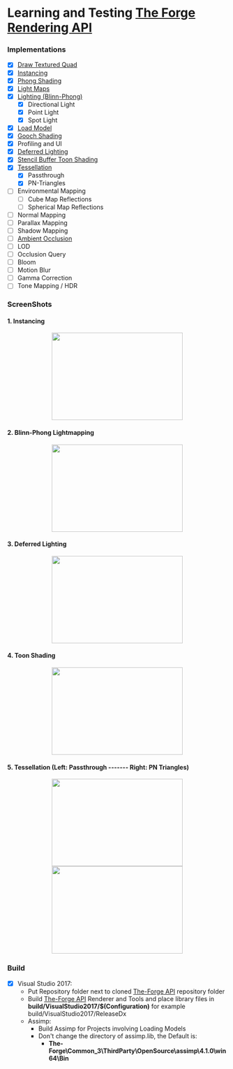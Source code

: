 # Learning and Testing [The Forge Rendering API](https://github.com/ConfettiFX/The-Forge)

### Implementations
  - [x] [Draw Textured Quad](https://github.com/Erfan-Ahmadi/the_forge_learn/tree/master/src/01_HelloQuad)
  - [x] [Instancing](https://github.com/Erfan-Ahmadi/the_forge_learn/tree/master/src/02_Instancing)
  - [x] [Phong Shading](https://github.com/Erfan-Ahmadi/the_forge_learn/tree/master/src/03_PhongShading)
  - [x] [Light Maps](https://github.com/Erfan-Ahmadi/the_forge_learn/tree/master/src/04_LightMapping)
  - [x] [Lighting (Blinn-Phong)](https://github.com/Erfan-Ahmadi/the_forge_learn/tree/master/src/04_LightMapping)
    - [x] Directional Light
    - [x] Point Light
    - [x] Spot Light
  - [x] [Load Model](https://github.com/Erfan-Ahmadi/the_forge_learn/tree/master/src/05_LoadingModel)
  - [x] [Gooch Shading](https://github.com/Erfan-Ahmadi/the_forge_learn/tree/master/src/06_GoochShading)
  - [x] Profiling and UI
  - [x] [Deferred Lighting](https://github.com/Erfan-Ahmadi/the_forge_learn/tree/master/src/07_DefferedLighting)
  - [x] [Stencil Buffer Toon Shading](https://github.com/Erfan-Ahmadi/the_forge_learn/tree/master/src/08_ToonShading)
  - [x] [Tessellation](https://github.com/Erfan-Ahmadi/the_forge_learn/tree/master/src/09_Tessellation)
    - [x] Passthrough
    - [x] PN-Triangles
  - [ ] Environmental Mapping
    - [ ] Cube Map Reflections
    - [ ] Spherical Map Reflections
  - [ ] Normal Mapping
  - [ ] Parallax Mapping
  - [ ] Shadow Mapping
  - [ ] [Ambient Occlusion](https://github.com/Erfan-Ahmadi/AmbientOcclusion)
  - [ ] LOD
  - [ ] Occlusion Query
  - [ ] Bloom
  - [ ] Motion Blur
  - [ ] Gamma Correction
  - [ ] Tone Mapping / HDR
  
### ScreenShots

#### 1. Instancing
<p align="center">
  <img src="https://github.com/Erfan-Ahmadi/TheForgeExamples/raw/master/screenshots/instancing.gif" alt="" width="300" height="200" />
</p>

#### 2. Blinn-Phong Lightmapping
<p align="center">
  <img src="https://github.com/Erfan-Ahmadi/TheForgeExamples/raw/master/screenshots/lightmapping.gif" alt="" width="300" height="200" />
</p>

#### 3. Deferred Lighting
<p align="center">
  <img src="https://github.com/Erfan-Ahmadi/TheForgeExamples/raw/master/screenshots/deffered.gif" alt="" width="300" height="200" />
</p>

#### 4. Toon Shading
<p align="center">
  <img src="https://github.com/Erfan-Ahmadi/TheForgeExamples/raw/master/screenshots/toonshade.gif" alt="" width="300" height="200" />
</p>

#### 5. Tessellation (Left: Passthrough ------- Right: PN Triangles)
<p align="center">
  <img src="https://github.com/Erfan-Ahmadi/TheForgeExamples/raw/master/screenshots/tessellation_passthrough.gif" alt="" width="300" height="200" />
  <img src="https://github.com/Erfan-Ahmadi/TheForgeExamples/raw/master/screenshots/tessellation_pntriangles_suzanne.gif" alt="" width="300" height="200" />
</p>

### Build
  - [x] Visual Studio 2017:
    * Put Repository folder next to cloned [The-Forge API](https://github.com/ConfettiFX/The-Forge) repository folder
    * Build [The-Forge API](https://github.com/ConfettiFX/The-Forge) Renderer and Tools and place library files in **build/VisualStudio2017/$(Configuration)** for example build/VisualStudio2017/ReleaseDx
    * Assimp: 
      - Build Assimp for Projects involving Loading Models
      - Don't change the directory of assimp.lib, the Default is: 
         - **The-Forge\Common_3\ThirdParty\OpenSource\assimp\4.1.0\win64\Bin**
